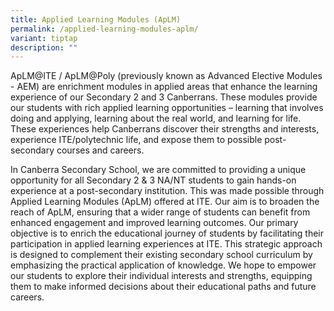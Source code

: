 ```yaml
---
title: Applied Learning Modules (ApLM)
permalink: /applied-learning-modules-aplm/
variant: tiptap
description: ""
---
```

<p>ApLM@ITE / ApLM@Poly (previously known as Advanced Elective Modules -
AEM) are enrichment modules in applied areas that enhance the learning
experience of our Secondary 2 and 3 Canberrans. These modules provide our
students with rich applied learning opportunities – learning that involves
doing and applying, learning about the real world, and learning for life.
These experiences help Canberrans discover their strengths and interests,
experience ITE/polytechnic life, and expose them to possible post-secondary
courses and careers.</p>
<p>In Canberra Secondary School, we are committed to providing a unique opportunity
for all Secondary 2 &amp; 3 NA/NT students to gain hands-on experience
at a post-secondary institution. This was made possible through Applied
Learning Modules (ApLM) offered at ITE. Our aim is to broaden the reach
of ApLM, ensuring that a wider range of students can benefit from enhanced
engagement and improved learning outcomes. Our primary objective is to
enrich the educational journey of students by facilitating their participation
in applied learning experiences at ITE. This strategic approach is designed
to complement their existing secondary school curriculum by emphasizing
the practical application of knowledge. We hope to empower our students
to explore their individual interests and strengths, equipping them to
make informed decisions about their educational paths and future careers.</p>
<p>&nbsp;</p>